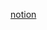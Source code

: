 
[notion](https://www.notion.so/Unsupervised-Learning-of-Depth-and-Ego-Motion-from-Video-fa78d42728fc4dae9acd99c9efad5a5e)
